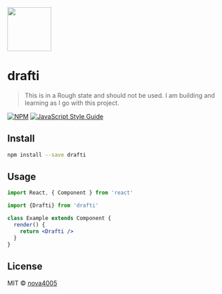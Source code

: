 <img src="https://garrettseymour.com/images/drafty.png" width="100px" height="100px" />

# drafti

> This is in a Rough state and should not be used. I am building and learning as I go with this project.

[![NPM](https://img.shields.io/npm/v/drafti.svg)](https://www.npmjs.com/package/drafti) [![JavaScript Style Guide](https://img.shields.io/badge/code_style-standard-brightgreen.svg)](https://standardjs.com)

## Install

```bash
npm install --save drafti
```

## Usage

```jsx
import React, { Component } from 'react'

import {Drafti} from 'drafti'

class Example extends Component {
  render() {
    return <Drafti />
  }
}
```

## License

MIT © [nova4005](https://github.com/nova4005)
